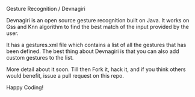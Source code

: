 Gesture Recognition / Devnagiri

Devnagiri is an open source gesture recognition built on Java. It works on Gss and Knn algorithm to find the best match of the input provided by the user.

It has a gestures.xml file which contains a list of all the gestures that has been defined. The best thing about Devnagiri is that you can also add custom gestures to the list.

More detail about it soon. Till then Fork it, hack it, and if you think others would benefit, issue a pull request on this repo.

Happy Coding!